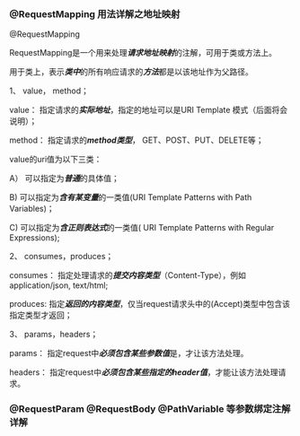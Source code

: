 ### @RequestMapping 用法详解之地址映射

@RequestMapping

RequestMapping是一个用来处理***请求地址映射***的注解，可用于类或方法上。

用于类上，表示***类中***的所有响应请求的***方法***都是以该地址作为父路径。

1、 value， method；

value：     指定请求的***实际地址***，指定的地址可以是URI Template 模式（后面将会说明）；

method：  指定请求的***method类型***， GET、POST、PUT、DELETE等；

value的uri值为以下三类：

A） 可以指定为***普通***的具体值；

B)  可以指定为***含有某变量***的一类值(URI Template Patterns with Path Variables)；

C) 可以指定为***含正则表达式***的一类值( URI Template Patterns with Regular Expressions);


2、 consumes，produces；

consumes： 指定处理请求的***提交内容类型***（Content-Type），例如application/json, text/html;

produces:    指定***返回的内容类型***，仅当request请求头中的(Accept)类型中包含该指定类型才返回；

3、 params，headers；

params： 指定request中***必须包含某些参数值***是，才让该方法处理。

headers： 指定request中***必须包含某些指定的header值***，才能让该方法处理请求。


### @RequestParam @RequestBody @PathVariable 等参数绑定注解详解





































